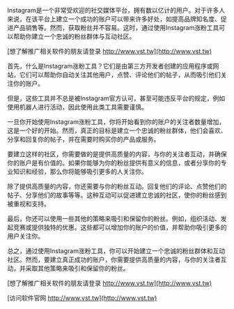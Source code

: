 Instagram是一个非常受欢迎的社交媒体平台，拥有数以亿计的用户。对于许多人来说，在该平台上建立一个成功的账户可以带来许多好处，如提高品牌知名度、促进产品销售等。然而，获取粉丝并不容易。这时，通过使用Instagram涨粉工具可以帮助你建立一个忠诚的粉丝群体与互动社区。

[想了解推广相关软件的朋友请登录 http://www.vst.tw](http://www.vst.tw)

首先，什么是Instagram涨粉工具？它们是由第三方开发者创建的应用程序或网站，它们可以帮助你自动关注其他用户，点赞、评论他们的帖子，从而吸引他们关注你的账户。

但是，这些工具并不总是被Instagram官方认可，甚至可能违反平台的规定，例如使用机器人进行活动，因此使用此类工具需要谨慎。

一旦你开始使用Instagram涨粉工具，你将开始看到你的账户的关注者数量增加，这是一个好的开始。然而，真正的目标是建立一个忠诚的粉丝群体，他们会喜欢、分享和回复你的帖子，并在需要时购买你的产品或服务。

要建立这样的社区，你需要做的是提供高质量的内容，与你的关注者互动，并确保你的账户是有价值的。如果你能够为你的粉丝提供有意义的信息，或者分享你的专业知识和经验，那么你将能够吸引更多的人关注你。

除了提供高质量的内容，你还需要与你的粉丝互动。回复他们的评论、点赞他们的帖子、分享他们的故事等等。这种互动可以促进建立忠诚的社区，使你的粉丝感到被重视和支持。

最后，你还可以使用一些其他的策略来吸引和保留你的粉丝。例如，组织活动、发起竞赛或提供独特的优惠。这些都可以增加你的账户的价值，并帮助你吸引更多的用户关注你。

总之，通过使用Instagram涨粉工具，你可以开始建立一个忠诚的粉丝群体和互动社区。然而，要建立真正成功的账户，你需要提供高质量的内容，与你的关注者互动，并采取其他策略来吸引和保留你的粉丝。

[想了解推广相关软件的朋友请登录 http://www.vst.tw](http://www.vst.tw)


[访问软件官网 http://www.vst.tw](http://www.vst.tw)
